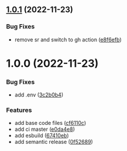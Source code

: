 ## [1.0.1](https://github.com/2ppl/boilerplate-api/compare/v1.0.0...v1.0.1) (2022-11-23)


### Bug Fixes

* remove sr and switch to gh action ([e8f6efb](https://github.com/2ppl/boilerplate-api/commit/e8f6efbc93d172e390b0558f51cb441d6b59dfb1))

# 1.0.0 (2022-11-23)


### Bug Fixes

* add .env ([3c2b0b4](https://github.com/2ppl/boilerplate-api/commit/3c2b0b41de679d6763d45ba19e2ee962f861423b))


### Features

* add base code files ([cf6110c](https://github.com/2ppl/boilerplate-api/commit/cf6110c7ed5f36b82e1365fda7e3be15c6456c82))
* add ci master ([e0da4e8](https://github.com/2ppl/boilerplate-api/commit/e0da4e816a06c1126fd4fc06212f4f97a75df179))
* add esbuild ([67410eb](https://github.com/2ppl/boilerplate-api/commit/67410ebe01578d282088772b77fa1c7158c4e9df))
* add semantic release ([0f52689](https://github.com/2ppl/boilerplate-api/commit/0f52689f4f7a7dc6a8d35b8fa2554fc5b398e347))
